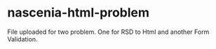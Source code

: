 # nascenia-html-problem
File uploaded for two problem. One for RSD to Html and another Form Validation.
